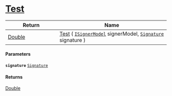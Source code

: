 # [Test](./OptimalDtwClassifier--Test.md)



| Return<div><a href="#"><img width=225></a></div> | Name<div><a href="#"><img width=525></a></div> | 
| --- | --- | 
| [Double](https://docs.microsoft.com/en-us/dotnet/api/System.Double) | [Test](./OptimalDtwClassifier--Test.md) ( [`ISignerModel`](./../../../Pipeline/ISignerModel.md) signerModel, [`Signature`](./../../../Signature.md) signature ) | 


#### Parameters
**`signature`**  [`Signature`](./../../../Signature.md)<br>
#### Returns
[Double](https://docs.microsoft.com/en-us/dotnet/api/System.Double)<br>
